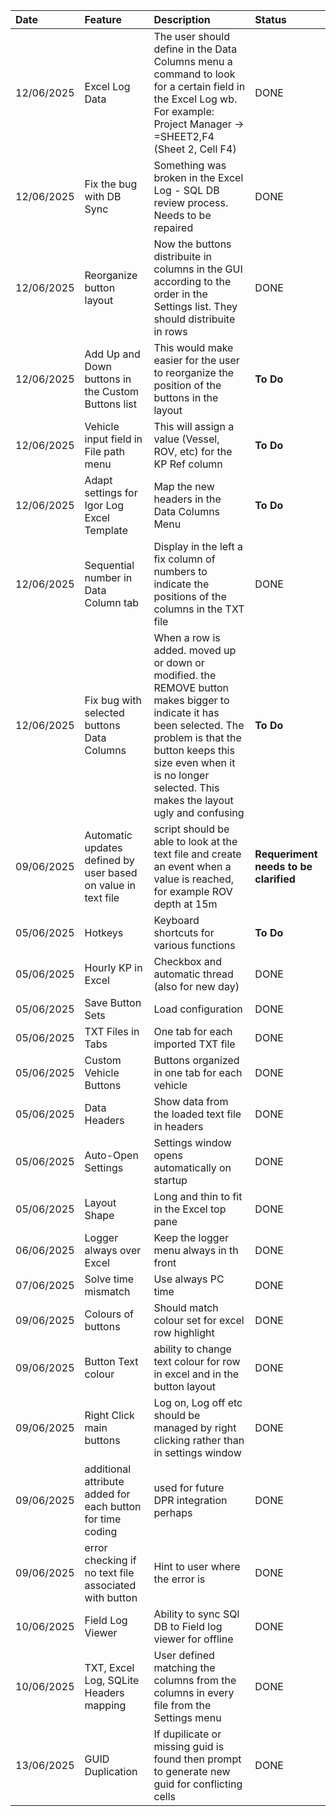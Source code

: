 | Date       | Feature                       | Description                                    | Status      |
| :--------- | :---------------------------- | :--------------------------------------------- | :---------- |
| 12/06/2025 | Excel Log Data | The user should define in the Data Columns menu a command to look for a certain field in the Excel Log wb. For example: Project Manager -> =SHEET2,F4 (Sheet 2, Cell F4)  | DONE |
| 12/06/2025 | Fix the bug with DB Sync | Something was broken in the Excel Log - SQL DB review process. Needs to be repaired  | DONE |
| 12/06/2025 | Reorganize button layout | Now the buttons distribuite in columns in the GUI according to the order in the Settings list. They should distribuite in rows | DONE |
| 12/06/2025 | Add Up and Down buttons in the Custom Buttons list | This would make easier for the user to reorganize the position of the buttons in the layout | **To Do** |
| 12/06/2025 | Vehicle input field in File path menu | This will assign a value (Vessel, ROV, etc) for the KP Ref column  | **To Do** |
| 12/06/2025 | Adapt settings for Igor Log Excel Template| Map the new headers in the Data Columns Menu  | **To Do** |
| 12/06/2025 | Sequential number in Data Column tab | Display in the left a fix column of numbers to indicate the positions of the columns in the TXT file  | DONE |
| 12/06/2025 | Fix bug with selected buttons Data Columns | When a row is added. moved up or down or modified. the REMOVE button makes bigger to indicate it has been selected. The problem is that the button keeps this size even when it is no longer selected. This makes the layout ugly and confusing  | **To Do** |
| 09/06/2025 | Automatic updates defined by user based on value in text file | script should be able to look at the text file and create an event when a value is reached, for example ROV depth at 15m | **Requeriment needs to be clarified** |
| 05/06/2025 | Hotkeys                       | Keyboard shortcuts for various functions       | **To Do**       |
| 05/06/2025 | Hourly KP in Excel            | Checkbox and automatic thread (also for new day)                                   | DONE      |
| 05/06/2025 | Save Button Sets              | Load configuration                             | DONE      |
| 05/06/2025 | TXT Files in Tabs             | One tab for each imported TXT file             | DONE      |
| 05/06/2025 | Custom Vehicle Buttons        | Buttons organized in one tab for each vehicle  | DONE       |
| 05/06/2025 | Data Headers                  | Show data from the loaded text file in headers | DONE       |
| 05/06/2025 | Auto-Open Settings            | Settings window opens automatically on startup | DONE       |
| 05/06/2025 | Layout Shape                  | Long and thin to fit in the Excel top pane     | DONE      |
| 06/06/2025 | Logger always over Excel      | Keep the logger menu always in th front        | DONE        |
| 07/06/2025 | Solve time mismatch      | Use always PC time        | DONE       |
|09/06/2025 | Colours of buttons | Should match colour set for excel row highlight | DONE |
| 09/06/2025 | Button Text colour | ability to change text colour for row in excel and in the button layout| DONE |
| 09/06/2025 | Right Click main buttons | Log on, Log off etc should be managed by right clicking rather than in settings window | DONE |
| 09/06/2025 | additional attribute added for each button for time coding | used for future DPR integration perhaps | DONE |
| 09/06/2025 | error checking if no text file associated with button | Hint to user where the error is | DONE |
| 10/06/2025 | Field Log Viewer   |   Ability to sync SQl DB to Field log viewer for offline | DONE |
| 10/06/2025 | TXT, Excel Log, SQLite Headers mapping | User defined matching the columns from the columns in every file from the Settings menu| DONE |
| 13/06/2025    |   GUID Duplication    |   If dupilicate or missing guid is found then prompt to generate new guid for conflicting cells | DONE   |